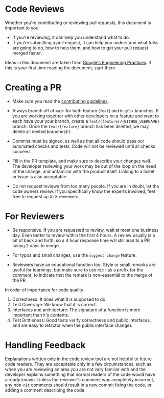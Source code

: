 # Code Reviews

Whether you're contributing or reviewing pull requests, this document is important to you!

- If you're reviewing, it can help you understand what to do.
- If you're submitting a pull request, it can help you understand what folks are going to do, how to help them, and how to get your pull request merged faster.

Ideas in this document are taken from [Google's Engineering Practices](https://google.github.io/eng-practices/review/). If this is your first time reading the document, start there.

# Creating a PR

- Make sure you read the [contributing guidelines](https://github.com/ComposableFi/composable/blob/main/docs/CONTRIBUTING.md). 

- Always branch off of `main` for both feature (`feat`) and `bugfix` branches. If you are working together with other developers on a feature and want to each have your your branch, create a `feat/{feature}/{GITHUB_USERNAME}` branch. Once the `feat/{feature}` branch has been deleted, we may delete all nested branches(!).

- Commits must be signed, as well as that all code should pass our automated checks and tests. Code will not be reviewed until all checks succeed. 

- Fill in the PR template, and make sure to describe your changes well. The developer reviewing your work may be out of the loop on the need of the change, and unfamiliar with the product itself. Linking to a ticket or issue is also acceptable.

- Do not request reviews from too many people. If you are in doubt, let the code owners review. If you specifically know the experts involved, feel free to request up to 3 reviewers.

# For Reviewers

- Be responsive. If you are requested to review, wait at most one business day. Even better to review within the first 4 hours. A review usually is a bit of back and forth, so a 4 hour response time will still lead to a PR taking 2 days to merge.

- For typos and small changes, use the `suggest change` feature.

- Reviewers have an educational function too. Style or small remarks are useful for learnings, but make sure to use `Nit:` as a prefix for the comment, to indicate that the remark is non-essential to the merge of the PR.

In order of importance for code quality:

1. Correctness: It does what it is supposed to do.
2. Test Coverage: We know that it is correct.
3. Interfaces and architecture: The signature of a function is more important than it's contents.
4. Test Brittleness: Good tests verify correctness and public interfaces, and are easy to refactor when the public interface changes

# Handling Feedback

Explanations written only in the code review tool are not helpful to future code readers. They are acceptable only in a few circumstances, such as when you are reviewing an area you are not very familiar with and the developer explains something that normal readers of the code would have already known. Unless the reviewer's comment was completely incorrect, any non-`nit` comments should result in a new commit fixing the code, or adding a comment describing the code.